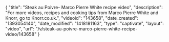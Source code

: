 {
    "title": "Steak au Poivre- Marco Pierre White recipe video",
    "description": "For more videos, recipes and cooking tips from Marco Pierre White and Knorr, go to Knorr.co.uk.",
    "videoid": "143658",
    "date_created": "1393054140",
    "date_modified": "1418181163",
    "type": "captivate",
    "layout": "video",
    "url": "\/v\/steak-au-poivre-marco-pierre-white-recipe-video\/143658"
}